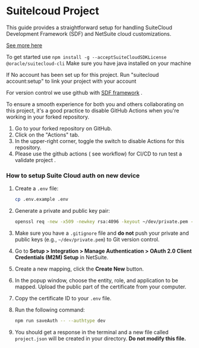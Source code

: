 # Suitelcoud Project

This guide provides a straightforward setup for handling SuiteCloud Development Framework (SDF) and NetSuite cloud customizations.


[See more here](https://www.npmjs.com/package/@oracle/suitecloud-cli)

To get started use ```npm install -g --acceptSuiteCloudSDKLicense @oracle/suitecloud-cli```
Make sure you have java installed on your machine 


If No account has been set up for this project. Run "suitecloud account:setup" to link your project with your account


For version control we use github with [SDF framework](https://docs.oracle.com/en/cloud/saas/netsuite/ns-online-help/chapter_4702622163.html#SuiteCloud-Development-Framework-Overview) . 

To ensure a smooth experience for both you and others collaborating on this project,
it's a good practice to disable GitHub Actions when you're working in your forked repository.

1. Go to your forked repository on GitHub.
2. Click on the "Actions" tab.
3. In the upper-right corner, toggle the switch to disable Actions for this repository.
4. Please use the github actions ( see workflow) for CI/CD to run test a validate project .


### How to setup Suite Cloud auth on new device 

1. Create a `.env` file:
    ```bash
    cp .env.example .env
    ```

2. Generate a private and public key pair:
    ```bash
    openssl req -new -x509 -newkey rsa:4096 -keyout ~/dev/private.pem -sigopt rsa_padding_mode:pss -sha256 -sigopt rsa_pss_saltlen:64 -out public.pem -nodes -days 365
    ```

3. Make sure you have a `.gitignore` file and **do not** push your private and public keys (e.g., `~/dev/private.pem`) to Git version control.

4. Go to **Setup > Integration > Manage Authentication > OAuth 2.0 Client Credentials (M2M) Setup** in NetSuite.

5. Create a new mapping, click the **Create New** button.

6. In the popup window, choose the entity, role, and application to be mapped. Upload the public part of the certificate from your computer.

7. Copy the certificate ID to your `.env` file.

8. Run the following command:
    ```bash
    npm run saveAuth -- --authtype dev
9. You should get a response in the terminal and a new file called `project.json` will be created in your directory. **Do not modify this file.**